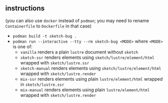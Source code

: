 ## instructions

(you can also use `docker` instead of `podman`; you may need to rename `Containerfile` to `Dockerfile` in that case)

- `podman build -t sketch-bug .`
- `podman run --interactive --tty --rm sketch-bug <MODE>` where `<MODE>` is one of:
  - `vanilla` renders a plain `lustre` document without `sketch`
  - `sketch-ssr` renders elements using `sketch/lustre/element/html` wrapped with `sketch/lustre.ssr`
  - `sketch-manual` renders elements using `sketch/lustre/element/html` wrapped with `sketch/lustre.render`
  - `mix-ssr` renders elements using plain `lustre/element/html` wrapped in `sketch/lustre.ssr`
  - `mix-manual` renders elements using plain `lustre/element/html` wrapped with `sketch/lustre.render`
